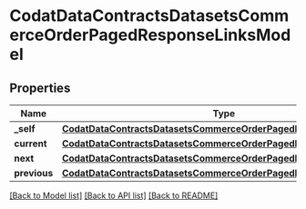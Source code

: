 # CodatDataContractsDatasetsCommerceOrderPagedResponseLinksModel


## Properties
Name | Type | Description | Notes
------------ | ------------- | ------------- | -------------
**_self** | [**CodatDataContractsDatasetsCommerceOrderPagedResponseHrefModel**](CodatDataContractsDatasetsCommerceOrderPagedResponseHrefModel.md) |  | [optional] 
**current** | [**CodatDataContractsDatasetsCommerceOrderPagedResponseHrefModel**](CodatDataContractsDatasetsCommerceOrderPagedResponseHrefModel.md) |  | [optional] 
**next** | [**CodatDataContractsDatasetsCommerceOrderPagedResponseHrefModel**](CodatDataContractsDatasetsCommerceOrderPagedResponseHrefModel.md) |  | [optional] 
**previous** | [**CodatDataContractsDatasetsCommerceOrderPagedResponseHrefModel**](CodatDataContractsDatasetsCommerceOrderPagedResponseHrefModel.md) |  | [optional] 

[[Back to Model list]](../README.md#documentation-for-models) [[Back to API list]](../README.md#documentation-for-api-endpoints) [[Back to README]](../README.md)


